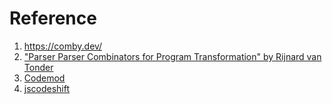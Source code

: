 # Reference

1. https://comby.dev/
1. ["Parser Parser Combinators for Program Transformation" by Rijnard van Tonder](https://www.youtube.com/watch?v=JMZLBB_BFNg)
1. [Codemod](https://github.com/facebook/codemod)
1. [jscodeshift](https://github.com/facebook/jscodeshift)

